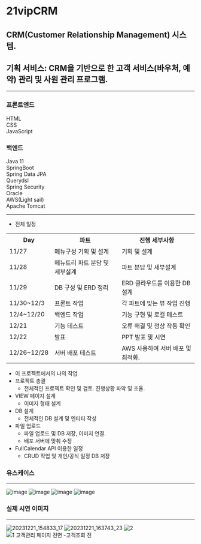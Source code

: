 # 21vipCRM
## CRM(Customer Relationship Management) 시스템.
## 기획 서비스: CRM을 기반으로 한 고객 서비스(바우처, 예약) 관리 및 사원 관리 프로그램.
------------------------------------
### 프론트엔드
HTML<br/>
CSS<br/>
JavaScript<br/>

### 백엔드
Java 11<br/>
SpringBoot<br/>
Spring Data JPA<br/>
Querydsl<br/>
Spring Security<br/>
Oracle<br/>
AWS(Light sail)<br/>
Apache Tomcat<br/>

------------------------------------
- 전체 일정
<table>
  <tr>
    <th>Day</th><th>파트</th><th>진행 세부사항</th>
  </tr>
  <tr>
    <td>11/27</td><td>메뉴구성	기획 및 설계</td><td>기획 및 설계</td>
  </tr>
  <tr>
    <td>11/28</td><td>메뉴트리	파트 분담 및 세부설계</td><td>파트 분담 및 세부설계</td>
  </tr>
  <tr>
    <td>11/29</td><td>DB 구성 및 ERD 정리</td><td>ERD 클라우드를 이용한 DB 설계</td>
  </tr>
  <tr>
    <td>11/30~12/3</td><td>프론트 작업</td><td>각 파트에 맞는 뷰 작업 진행</td>
  </tr>
  <tr>
    <td>12/4~12/20</td><td>백엔드 작업</td><td>기능 구현 및 로컬 테스트</td>
  </tr>
  <tr>
    <td>12/21</td><td>기능 테스트</td><td>오류 해결 및 정상 작동 확인</td>
  </tr>
  <tr>
    <td>12/22</td><td>발표</td><td>PPT 발표 및 시연</td>
  </tr>
  <tr>
    <td>12/26~12/28</td><td>서버 배포 테스트</td><td>AWS 사용하여 서버 배포 및 최적화.</td>
  </tr>
</table>


- 이 프로젝트에서의 나의 작업
- 프로젝트 총괄
  - 전체적인 프로젝트 확인 및 검토. 진행상황 파악 및 조율.
- VIEW 페이지 설계
  - 이미지 형태 설계
- DB 설계
  - 전체적인 DB 설계 및 엔티티 작성
- 파일 업로드
  - 파일 업로드 및 DB 저장, 이미지 연결.
  - 배포 서버에 맞춰 수정
- FullCalendar API 이용한 일정
  - CRUD 작업 및 개인/공식 일정 DB 저장



### 유스케이스
------------------------------------
![image](https://github.com/cromakicookie/SemiProject_21vipCRM/assets/98381613/b5bddc94-3c33-4712-8da6-adc3bebe1dee)
![image](https://github.com/cromakicookie/SemiProject_21vipCRM/assets/98381613/34535af7-9149-4d86-9196-a41c398f73b4)
![image](https://github.com/cromakicookie/SemiProject_21vipCRM/assets/98381613/9b812c72-99e1-4917-8310-8be76f69ebb7)
![image](https://github.com/cromakicookie/SemiProject_21vipCRM/assets/98381613/4608dcbd-ac31-4dcb-9dff-679578cd1049)


### 실제 시연 이미지
------------------------------------
![20231221_154833_17](https://github.com/cromakicookie/SemiProject_21vipCRM/assets/98381613/a74055f4-52e4-44ad-9043-03af8b02c90e)
![20231221_163743_23](https://github.com/cromakicookie/SemiProject_21vipCRM/assets/98381613/a143ae9b-6b0f-4e6e-8816-af051a86639d)
![2](https://github.com/cromakicookie/SemiProject_21vipCRM/assets/98381613/587a5712-01cc-4c97-9fe2-ce4fff6b3513)
![1 고객관리 페이지 전면 -고객조회 전](https://github.com/cromakicookie/SemiProject_21vipCRM/assets/98381613/5848dd43-f113-41ff-88aa-2b4694b3624a)

